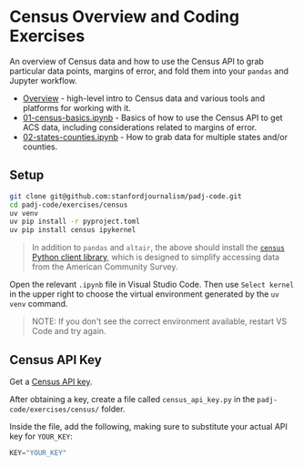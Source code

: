 # Census Overview and Coding Exercises

An overview of Census data and how to use the Census API to grab particular data points, margins of error, and fold them into your `pandas` and Jupyter workflow.

- [Overview](overview.md) - high-level intro to Census data and various tools and platforms for working with it.
- [01-census-basics.ipynb](01-census-basics.ipynb) - Basics of how to use the Census API to get ACS data, including considerations related to margins of error.
- [02-states-counties.ipynb](01-census-basics.ipynb) - How to grab data for multiple states and/or counties.

## Setup

```bash
git clone git@github.com:stanfordjournalism/padj-code.git
cd padj-code/exercises/census
uv venv
uv pip install -r pyproject.toml
uv pip install census ipykernel
```

> In addition to `pandas` and `altair`, the above should install the [`census` Python client library][], which is designed to simplify accessing data from the American Community Survey.

Open the relevant `.ipynb` file in Visual Studio Code. Then use `Select kernel` in the upper right to choose the virtual environment generated by the `uv venv` command.

> NOTE: If you don't see the correct environment available, restart VS Code and try again.

## Census API Key

Get a [Census API key](https://api.census.gov/data/key_signup.html).

After obtaining a key, create a file called `census_api_key.py` in the `padj-code/exercises/census/` folder.

Inside the file, add the following, making sure to substitute your actual API key for `YOUR_KEY`:

```python
KEY="YOUR_KEY"
```


[`census` Python client library]: https://github.com/datamade/census
